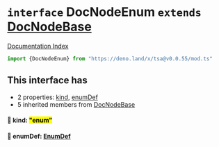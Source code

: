 # `interface` DocNodeEnum `extends` [DocNodeBase](../private.interface.DocNodeBase/README.md)

[Documentation Index](../README.md)

```ts
import {DocNodeEnum} from "https://deno.land/x/tsa@v0.0.55/mod.ts"
```

## This interface has

- 2 properties:
[kind](#-kind-enum),
[enumDef](#-enumdef-enumdef)
- 5 inherited members from [DocNodeBase](../private.interface.DocNodeBase/README.md)


#### 📄 kind: <mark>"enum"</mark>



#### 📄 enumDef: [EnumDef](../interface.EnumDef/README.md)



